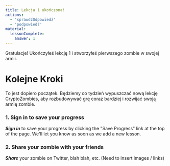 ```yaml
---
title: Lekcja 1 ukończona!
actions:
  - 'sprawdźOdpowiedź'
  - 'podpowiedź'
material:
  lessonComplete:
    answer: 1
---
```

Gratulacje! Ukończyłeś lekcję 1 i stworzyłeś pierwszego zombie w swojej armii.

# Kolejne Kroki

To jest dopiero początek. Będziemy co tydzień wypuszczać nową lekcję CryptoZombies, aby rozbudowywać grę coraz bardziej i rozwijać swoją armię zombie.

### 1. Sign in to save your progress

***Sign in*** to save your progress by clicking the "Save Progress" link at the top of the page. We'll let you know as soon as we add a new lesson.

### 2. Share your zombie with your friends

***Share*** your zombie on Twitter, blah blah, etc. (Need to insert images / links)